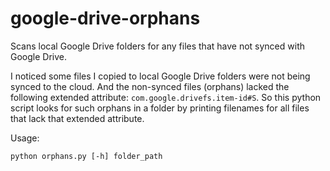 # google-drive-orphans
Scans local Google Drive folders for any files that have not synced with Google Drive.

I noticed some files I copied to local Google Drive folders were not being synced to the cloud.  And the non-synced files (orphans) lacked the following extended attribute:  `com.google.drivefs.item-id#S`.  So this python script looks for such orphans in a folder by printing filenames for all files that lack that extended attribute.

Usage:

`python orphans.py [-h] folder_path`
